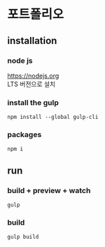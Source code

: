 # 포트폴리오

## installation

### node js
https://nodejs.org   
LTS 버전으로 설치

<!-- ### gulp (-g)
If you've previously installed gulp globally, 
~~~
npm rm -g gulp
~~~ -->

### install the gulp
~~~
npm install --global gulp-cli
~~~

### packages
~~~
npm i
~~~

## run

### build + preview + watch
~~~
gulp
~~~

### build
~~~
gulp build
~~~
